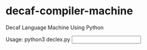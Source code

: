 # decaf-compiler-machine
Decaf Language Machine Using Python

Usage:
  python3 declex.py <INPUT FILE>
